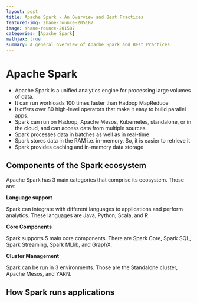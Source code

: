 ```yaml
---
layout: post
title: Apache Spark - An Overview and Best Practices
featured-img: shane-rounce-205187
image: shane-rounce-201587
categories: [Apache Spark]
mathjax: true
summary: A general overview of Apache Spark and Best Practices
---
```


# Apache Spark

- Apache Spark is a unified analytics engine for processing large volumes of data. 
- It can run workloads 100 times faster than Hadoop MapReduce
- It offers over 80 high-level operators that make it easy to build parallel apps. 
- Spark can run on Hadoop, Apache Mesos, Kubernetes, standalone, or in the cloud, and can access data from multiple sources. 
- Spark processes data in batches as well as in real-time
- Spark stores data in the RAM i.e. in-memory. So, it is easier to retrieve it
- Spark provides caching and in-memory data storage


## Components of the Spark ecosystem

Apache Spark has 3 main categories that comprise its ecosystem. Those are:

**Language support**

Spark can integrate with different languages to applications and perform analytics. These languages are Java, Python, Scala, and R.

**Core Components**

Spark supports 5 main core components. There are Spark Core, Spark SQL, Spark Streaming, Spark MLlib, and GraphX.

**Cluster Management**

Spark can be run in 3 environments. Those are the Standalone cluster, Apache Mesos, and YARN.


## How Spark runs applications

